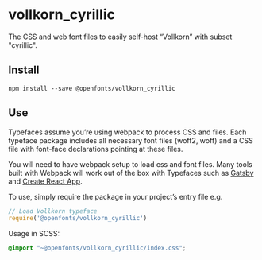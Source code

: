 
# vollkorn_cyrillic

The CSS and web font files to easily self-host “Vollkorn” with subset "cyrillic".

## Install

`npm install --save @openfonts/vollkorn_cyrillic`

## Use

Typefaces assume you’re using webpack to process CSS and files. Each typeface
package includes all necessary font files (woff2, woff) and a CSS file with
font-face declarations pointing at these files.

You will need to have webpack setup to load css and font files. Many tools built
with Webpack will work out of the box with Typefaces such as [Gatsby](https://github.com/gatsbyjs/gatsby)
and [Create React App](https://github.com/facebookincubator/create-react-app).

To use, simply require the package in your project’s entry file e.g.

```javascript
// Load Vollkorn typeface
require('@openfonts/vollkorn_cyrillic')
```

Usage in SCSS:
```scss
@import "~@openfonts/vollkorn_cyrillic/index.css";
```
